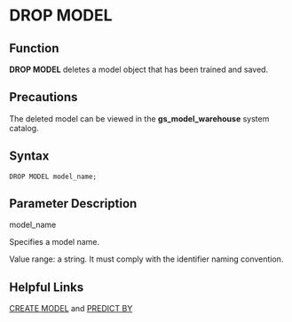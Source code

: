 # DROP MODEL<a name="EN-US_TOPIC_0000001148169736"></a>

## Function<a name="section201561822201319"></a>

**DROP MODEL**  deletes a model object that has been trained and saved.

## Precautions<a name="section1463163201612"></a>

The deleted model can be viewed in the  **gs\_model\_warehouse**  system catalog.

## Syntax<a name="section15925137181918"></a>

```
DROP MODEL model_name;
```

## Parameter Description<a name="section14540175161916"></a>

model\_name

Specifies a model name.

Value range: a string. It must comply with the identifier naming convention.

## Helpful Links<a name="section3791104752012"></a>

[CREATE MODEL](create-model.md)  and  [PREDICT BY](predict-by.md)

